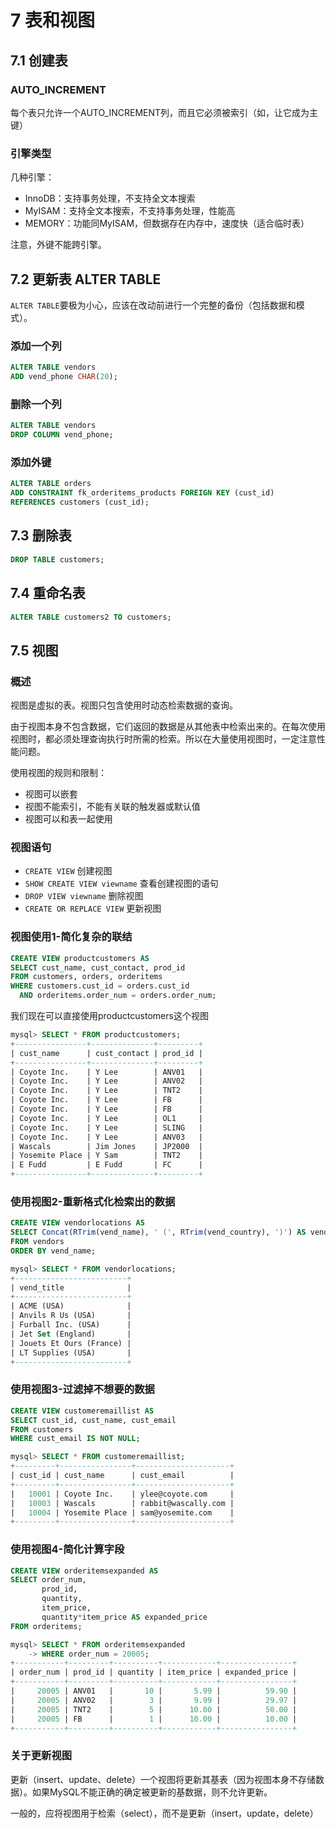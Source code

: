 # 7 表和视图

## 7.1 创建表

### AUTO_INCREMENT

每个表只允许一个AUTO_INCREMENT列，而且它必须被索引（如，让它成为主键）

### 引擎类型

几种引擎：

- InnoDB：支持事务处理，不支持全文本搜索
- MyISAM：支持全文本搜索，不支持事务处理，性能高
- MEMORY：功能同MyISAM，但数据存在内存中，速度快（适合临时表）

注意，外键不能跨引擎。

## 7.2 更新表 ALTER TABLE

`ALTER TABLE`要极为小心，应该在改动前进行一个完整的备份（包括数据和模式）。

### 添加一个列

```sql
ALTER TABLE vendors
ADD vend_phone CHAR(20);
```

### 删除一个列

```sql
ALTER TABLE vendors
DROP COLUMN vend_phone;
```

### 添加外键

```sql
ALTER TABLE orders
ADD CONSTRAINT fk_orderitems_products FOREIGN KEY (cust_id)
REFERENCES customers (cust_id);
```

## 7.3 删除表

```sql
DROP TABLE customers;
```

## 7.4 重命名表

```sql
ALTER TABLE customers2 TO customers;
```

## 7.5 视图

### 概述

视图是虚拟的表。视图只包含使用时动态检索数据的查询。

由于视图本身不包含数据，它们返回的数据是从其他表中检索出来的。在每次使用视图时，都必须处理查询执行时所需的检索。所以在大量使用视图时，一定注意性能问题。

使用视图的规则和限制：

- 视图可以嵌套
- 视图不能索引，不能有关联的触发器或默认值
- 视图可以和表一起使用

### 视图语句

- `CREATE VIEW` 创建视图
- `SHOW CREATE VIEW viewname` 查看创建视图的语句
- `DROP VIEW viewname` 删除视图
- `CREATE OR REPLACE VIEW` 更新视图

### 视图使用1-简化复杂的联结

```sql
CREATE VIEW productcustomers AS
SELECT cust_name, cust_contact, prod_id
FROM customers, orders, orderitems
WHERE customers.cust_id = orders.cust_id
  AND orderitems.order_num = orders.order_num;
```

我们现在可以直接使用productcustomers这个视图

```sql
mysql> SELECT * FROM productcustomers;
+----------------+--------------+---------+
| cust_name      | cust_contact | prod_id |
+----------------+--------------+---------+
| Coyote Inc.    | Y Lee        | ANV01   |
| Coyote Inc.    | Y Lee        | ANV02   |
| Coyote Inc.    | Y Lee        | TNT2    |
| Coyote Inc.    | Y Lee        | FB      |
| Coyote Inc.    | Y Lee        | FB      |
| Coyote Inc.    | Y Lee        | OL1     |
| Coyote Inc.    | Y Lee        | SLING   |
| Coyote Inc.    | Y Lee        | ANV03   |
| Wascals        | Jim Jones    | JP2000  |
| Yosemite Place | Y Sam        | TNT2    |
| E Fudd         | E Fudd       | FC      |
+----------------+--------------+---------+
```

### 使用视图2-重新格式化检索出的数据

```sql
CREATE VIEW vendorlocations AS
SELECT Concat(RTrim(vend_name), ' (', RTrim(vend_country), ')') AS vend_title
FROM vendors
ORDER BY vend_name;
```

```sql
mysql> SELECT * FROM vendorlocations;
+-------------------------+
| vend_title              |
+-------------------------+
| ACME (USA)              |
| Anvils R Us (USA)       |
| Furball Inc. (USA)      |
| Jet Set (England)       |
| Jouets Et Ours (France) |
| LT Supplies (USA)       |
+-------------------------+
```

### 使用视图3-过滤掉不想要的数据

```sql
CREATE VIEW customeremaillist AS
SELECT cust_id, cust_name, cust_email
FROM customers
WHERE cust_email IS NOT NULL;
```

```sql
mysql> SELECT * FROM customeremaillist;
+---------+----------------+---------------------+
| cust_id | cust_name      | cust_email          |
+---------+----------------+---------------------+
|   10001 | Coyote Inc.    | ylee@coyote.com     |
|   10003 | Wascals        | rabbit@wascally.com |
|   10004 | Yosemite Place | sam@yosemite.com    |
+---------+----------------+---------------------+
```

### 使用视图4-简化计算字段

```sql
CREATE VIEW orderitemsexpanded AS
SELECT order_num,
       prod_id,
       quantity,
       item_price,
       quantity*item_price AS expanded_price
FROM orderitems;
```

```sql
mysql> SELECT * FROM orderitemsexpanded
    -> WHERE order_num = 20005;
+-----------+---------+----------+------------+----------------+
| order_num | prod_id | quantity | item_price | expanded_price |
+-----------+---------+----------+------------+----------------+
|     20005 | ANV01   |       10 |       5.99 |          59.90 |
|     20005 | ANV02   |        3 |       9.99 |          29.97 |
|     20005 | TNT2    |        5 |      10.00 |          50.00 |
|     20005 | FB      |        1 |      10.00 |          10.00 |
+-----------+---------+----------+------------+----------------+
```

### 关于更新视图

更新（insert、update、delete）一个视图将更新其基表（因为视图本身不存储数据）。如果MySQL不能正确的确定被更新的基数据，则不允许更新。

一般的，应将视图用于检索（select），而不是更新（insert，update，delete）
